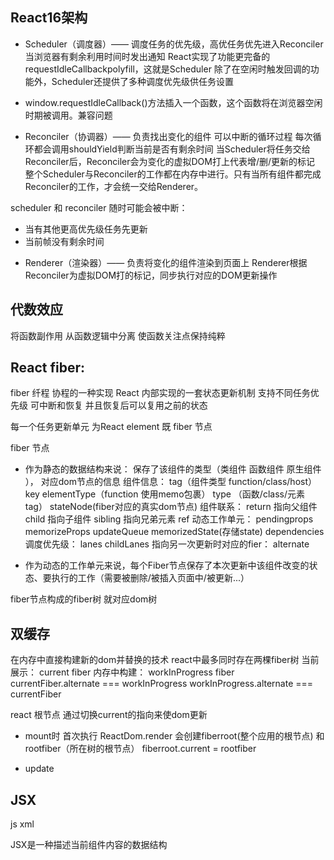## React16架构
* Scheduler（调度器）—— 调度任务的优先级，高优任务优先进入Reconciler
当浏览器有剩余利用时间时发出通知 
React实现了功能更完备的requestIdleCallbackpolyfill，这就是Scheduler
除了在空闲时触发回调的功能外，Scheduler还提供了多种调度优先级供任务设置
- window.requestIdleCallback()方法插入一个函数，这个函数将在浏览器空闲时期被调用。兼容问题

* Reconciler（协调器）—— 负责找出变化的组件
可以中断的循环过程 每次循环都会调用shouldYield判断当前是否有剩余时间
当Scheduler将任务交给Reconciler后，Reconciler会为变化的虚拟DOM打上代表增/删/更新的标记
整个Scheduler与Reconciler的工作都在内存中进行。只有当所有组件都完成Reconciler的工作，才会统一交给Renderer。

scheduler 和 reconciler 随时可能会被中断：
 -  当有其他更高优先级任务先更新
 -  当前帧没有剩余时间

* Renderer（渲染器）—— 负责将变化的组件渲染到页面上
Renderer根据Reconciler为虚拟DOM打的标记，同步执行对应的DOM更新操作

## 代数效应
将函数副作用 从函数逻辑中分离 使函数关注点保持纯粹

## React fiber:
fiber 纤程 协程的一种实现 
React 内部实现的一套状态更新机制 支持不同任务优先级 可中断和恢复 并且恢复后可以复用之前的状态 

每一个任务更新单元 为React element 既 fiber 节点

fiber 节点
* 作为静态的数据结构来说： 保存了该组件的类型（类组件 函数组件 原生组件 ）， 对应dom节点的信息
组件信息： tag（组件类型 function/class/host） key elementType（function 使用memo包裹） type （函数/class/元素tag）  stateNode(fiber对应的真实dom节点)
组件联系： return 指向父组件 child 指向子组件 sibling 指向兄弟元素  ref
动态工作单元： pendingprops memorizeProps updateQueue memorizedState(存储state)  dependencies
调度优先级： lanes childLanes
指向另一次更新时对应的fier： alternate

* 作为动态的工作单元来说，每个Fiber节点保存了本次更新中该组件改变的状态、要执行的工作（需要被删除/被插入页面中/被更新...）

fiber节点构成的fiber树 就对应dom树

## 双缓存
在内存中直接构建新的dom并替换的技术
react中最多同时存在两棵fiber树 
当前展示： current fiber
内存中构建： workInProgress fiber
currentFiber.alternate === workInProgress
workInProgress.alternate === currentFiber

react 根节点 通过切换current的指向来使dom更新

* mount时
首次执行 ReactDom.render  会创建fiberroot(整个应用的根节点) 和 rootfiber（<APP/>所在树的根节点）
fiberroot.current = rootfiber

* update 

## JSX
js xml

JSX是一种描述当前组件内容的数据结构

